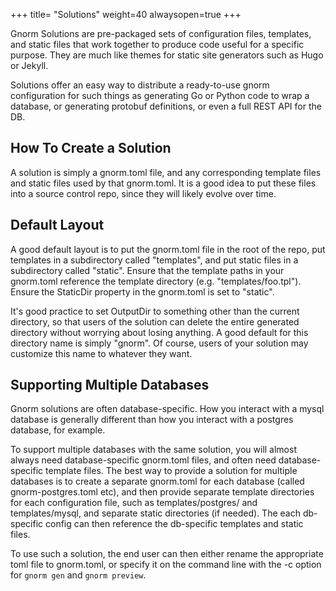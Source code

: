 +++
title= "Solutions"
weight=40
alwaysopen=true
+++

Gnorm Solutions are pre-packaged sets of configuration files, templates, and
static files that work together to produce code useful for a specific purpose.
They are much like themes for static site generators such as Hugo or Jekyll.

Solutions offer an easy way to distribute a ready-to-use gnorm configuration for
such things as generating Go or Python code to wrap a database, or generating
protobuf definitions, or even a full REST API for the DB. 


## How To Create a Solution

A solution is simply a gnorm.toml file, and any corresponding template files and
static files used by that gnorm.toml.  It is a good idea to put these files into
a source control repo, since they will likely evolve over time.

## Default Layout

A good default layout is to put the gnorm.toml file in the root of the repo, put
templates in a subdirectory called "templates", and put static files in a
subdirectory called "static".  Ensure that the template paths in your gnorm.toml
reference the template directory (e.g. "templates/foo.tpl").  Ensure the
StaticDir property in the gnorm.toml is set to "static".

It's good practice to set OutputDir to something other than the current
directory, so that users of the solution can delete the entire generated
directory without worrying about losing anything.  A good default for this
directory name is simply "gnorm".  Of course, users of your solution may
customize this name to whatever they want.

## Supporting Multiple Databases

Gnorm solutions are often database-specific.  How you interact with a mysql
database is generally different than how you interact with a postgres database,
for example. 

To support multiple databases with the same solution, you will almost always
need database-specific gnorm.toml files, and often need database-specific
template files.  The best way to provide a solution for multiple databases is to
create a separate gnorm.toml for each database (called gnorm-postgres.toml etc),
and then provide separate template directories for each configuration file, such
as templates/postgres/ and templates/mysql, and separate static directories (if
needed).  The each db-specific config can then reference the db-specific
templates and static files.

To use such a solution, the end user can then either rename the appropriate toml
file to gnorm.toml, or specify it on the command line with the -c option for
`gnorm gen` and `gnorm preview`.